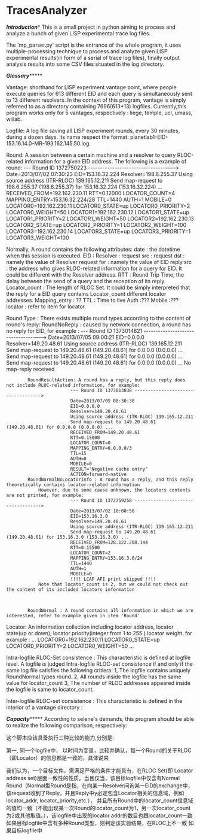 TracesAnalyzer
==============

*****************************************************Introduction******************************************************
This is a small project in python aiming to process and analyze a bunch of given LISP experimental trace log files.

The 'mp_parser.py' script is the entrance of the whole program, it uses multiple-processing technique to process and
analyze given LISP experimental results(in form of a serial of trace log files), finally output analysis results into
some CSV files situated in the log directory.


*****************************************************Glossary**********************************************************

Vantage: shorthand for LISP experiment vantage point, where people execute queries for 613 different EID and each query
is simultaneously sent to 13 different resolvers. In the context of this program, vantage is simply refereed to as a directory
containing 7696(613*13) logfiles. Currently,this program works only for 5 vantages, respectively : liege, temple, ucl, umass, wiilab.

Logfile: A log file saving all LISP experiment rounds, every 30 minutes, during a dozen days. its name respect the format:
planetlab1-EID-153.16.14.0-MR-193.162.145.50.log.

Round: A session between a certain machine and a resolver to query RLOC-related information for a given EID address.
The following is a example of round:
                            --- Round ID 1372750223 ----------------------------------->
                            Date=2013/07/02 07:30:23
                            EID=153.16.32.224
                            Resolver=198.6.255.37
                            Using source address (ITR-RLOC) 139.165.12.211
                            Send map-request to 198.6.255.37 (198.6.255.37) for 153.16.32.224 (153.16.32.224) ...
                            RECEIVED_FROM=192.162.230.11
                            RTT=0.12000
                            LOCATOR_COUNT=4
                            MAPPING_ENTRY=153.16.32.224/28
                            TTL=1440
                            AUTH=1
                            MOBILE=0
                            LOCATOR0=192.162.230.11
                            LOCATOR0_STATE=up
                            LOCATOR0_PRIORITY=2
                            LOCATOR0_WEIGHT=50
                            LOCATOR1=192.162.230.12
                            LOCATOR1_STATE=up
                            LOCATOR1_PRIORITY=2
                            LOCATOR1_WEIGHT=50
                            LOCATOR2=192.162.230.13
                            LOCATOR2_STATE=up
                            LOCATOR2_PRIORITY=1
                            LOCATOR2_WEIGHT=100
                            LOCATOR3=192.162.230.14
                            LOCATOR3_STATE=up
                            LOCATOR3_PRIORITY=1
                            LOCATOR3_WEIGHT=100

Normally, A round contains the following attributes:
                            date                : the datetime when this session is executed.
                            EID                 :
                            Resolver            :
                            request src         :
                            request dst         : namely the value of Resolver
                            request for         : namely the value of EID
                            reply src           : the address who gives RLOC-related information for a query for EID. It                                                     could be different with the Resolver address.
                            RTT                 : Round Trip Time, the delay between the send of a query and the                                                            reception of its reply
                            Locator_count       : The length of RLOC Set. It could be simply interpreted that the reply                                                     for a EID query contains Locator_count different locator addresses.
                            Mapping_entry       :  ??
                            TTL                 : Time to live
                            Auth                :???
                            Mobile              :???
                            locator             : refer to item for locator.

Round Type : There exists multiple round types according to the content of round's reply:
            RoundNoReply : caused by network connection, a round has no reply for EID, for example :
                            --- Round ID 1373014821 ----------------------------------->
                            Date=2013/07/05 09:00:21
                            EID=0.0.0.0
                            Resolver=149.20.48.61
                            Using source address (ITR-RLOC) 139.165.12.211
                            Send map-request to 149.20.48.61 (149.20.48.61) for 0.0.0.0 (0.0.0.0) ...
                            Send map-request to 149.20.48.61 (149.20.48.61) for 0.0.0.0 (0.0.0.0) ...
                            Send map-request to 149.20.48.61 (149.20.48.61) for 0.0.0.0 (0.0.0.0) ...
                             No map-reply received 


            RoundResultAction: A round has a reply, but this reply does not include RLOC-related information, for example:
                            --- Round ID 1373013038 ----------------------------------->
                            Date=2013/07/05 08:30:38
                            EID=0.0.0.0
                            Resolver=149.20.48.61
                            Using source address (ITR-RLOC) 139.165.12.211
                            Send map-request to 149.20.48.61 (149.20.48.61) for 0.0.0.0 (0.0.0.0) ...
                            RECEIVED_FROM=149.20.48.61
                            RTT=0.15000
                            LOCATOR_COUNT=0
                            MAPPING_ENTRY=0.0.0.0/3
                            TTL=15
                            AUTH=0
                            MOBILE=0
                            RESULT="Negative cache entry"
                            ACTION=forward-native
            RoundNormalNoLocatorInfo : A round has a reply, and this reply theoretically contains locator-related information
                However, due to some cause unknown, the locators contents are not printed, for example:
                            --- Round ID 1372759258 ----------------------------------->
                            Date=2013/07/02 10:00:58
                            EID=153.16.3.0
                            Resolver=149.20.48.61
                            Using source address (ITR-RLOC) 139.165.12.211
                            Send map-request to 149.20.48.61 (149.20.48.61) for 153.16.3.0 (153.16.3.0) ...
                            RECEIVED_FROM=128.122.208.144
                            RTT=0.15500
                            LOCATOR_COUNT=2
                            MAPPING_ENTRY=153.16.3.0/24
                            TTL=1440
                            AUTH=1
                            MOBILE=0
                            !!!! LCAF AFI print skipped !!!!
                Note that locator_count is 2, but we could not check out the content of its included locators information

            
            
            RoundNormal : A round contains all information in which we are interested, refer to example given in item 'Round'


Locator: An information collection including locator address, locator state(up or down), locator priority(integer from 1 to 255 )
locator weight. for example :
                            ...
                            LOCATOR0=192.162.230.11
                            LOCATOR0_STATE=up
                            LOCATOR0_PRIORITY=2
                            LOCATOR0_WEIGHT=50
                            ...


Intra-logfile RLOC-Set consistence : This characteristic is defined at logfile level. A logfile is judged Intra-logfile
RLOC-set consistence if and only if the same log file satisfies the following critiera:
        1, The logfile contains uniquely RoundNormal types round.
        2, All rounds inside the logfile has the same value for locator_count
        3, The number of RLOC addresses appeared inside the logfile is same to locator_count.

Inter-logfile RLOC-set consistence : This characteristic is defined in the interior of a vantage directory :





*****************************************************Capacity**********************************************************
According to selene's demands, this program should be able to realize the following comparison, respectively:


这个脚本应该具备执行三种比较的能力,分别是:

第一, 同一个logfile中， 以时间为变量，比较并确认，每一个Round的关于RLOC（即Locator）的信息都是一致的，具体说来

我们认为，一个目标文件，需满足严格的条件才能具有，在RLOC Set(即 Locator address set)层面一致性的性质。当且仅当，该目标logfile中仅含有Normal Round（Normal型Round是指，在向某一Resolver问询某一EID的exchange中，该request收到了Reply，并且Reply中y必定包含Locator相关的信息域，例如locator_addr, locator_priority,etc.）， 并且所有Round中的locator_count信息域的值均一致（不能出现某一次Round的locator_count为1，另一次locator_count为2或其他取值。），该logfile中出现的locator addr的数目也跟locator_count一致
如果目标logfile中含有多种Round类型，则判定该实验结果，在RLOC上不一致
如果目标logfile中
